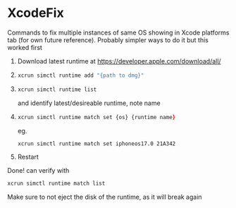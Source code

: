 # XcodeFix
Commands to fix multiple instances of same OS showing in Xcode platforms tab (for own future reference). Probably simpler ways to do it but this worked first

1. Download latest runtime at https://developer.apple.com/download/all/
2. 
   ```zsh
   xcrun simctl runtime add "{path to dmg}"
   ```
3. 
   ```zsh
   xcrun simctl runtime list
   ```
   and identify latest/desireable runtime, note name
4.
   ```zsh
   xcrun simctl runtime match set {os} {runtime name}
   ```
   eg.
   ```zsh
   xcrun simctl runtime match set iphoneos17.0 21A342
   ```
5. Restart

Done! can verify with
```zsh
xcrun simctl runtime match list
```

Make sure to not eject the disk of the runtime, as it will break again
